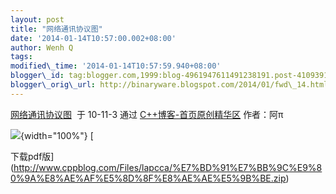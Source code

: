 ```yaml
--- 
layout: post 
title: "网络通讯协议图" 
date: '2014-01-14T10:57:00.002+08:00' 
author: Wenh Q
tags:
modified\_time: '2014-01-14T10:57:59.940+08:00' 
blogger\_id: tag:blogger.com,1999:blog-4961947611491238191.post-4109391919803026114
blogger\_orig\_url: http://binaryware.blogspot.com/2014/01/fwd\_14.html
---
```

[网络通讯协议图](http://www.cppblog.com/lapcca/archive/2010/11/04/132434.html)  于
10-11-3 通过
[C++博客-首页原创精华区](https://www.blogger.com/blogger.g?blogID=4961947611491238191)
作者：阿π



![](https://images-blogger-opensocial.googleusercontent.com/gadgets/proxy?url=http%3A%2F%2Fwww.cppblog.com%2Fimages%2Fcppblog_com%2Flapcca%2F13342%2Fo_wlxyt.jpg&container=blogger&gadget=a&rewriteMime=image%2F*){width="100%"}
[









下载pdf版](http://www.cppblog.com/Files/lapcca/%E7%BD%91%E7%BB%9C%E9%80%9A%E8%AE%AF%E5%8D%8F%E8%AE%AE%E5%9B%BE.zip)
